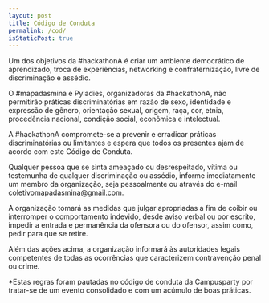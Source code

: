 ```yaml
---
layout: post
title: Código de Conduta
permalink: /cod/
isStaticPost: true
---
```


Um dos objetivos da #hackathonA é criar um ambiente democrático de aprendizado, troca de experiências, networking e confraternização, livre de discriminação e assédio.

O #mapadasmina e Pyladies, organizadoras da #hackathonA, não permitirão práticas discriminatórias em razão de sexo, identidade e expressão de gênero, orientação sexual, origem, raça, cor, etnia, procedência nacional, condição social, econômica e intelectual.

A #hackathonA compromete-se a prevenir e erradicar práticas discriminatórias ou limitantes e espera que todos os presentes ajam de acordo com este Código de Conduta.

Qualquer pessoa que se sinta ameaçado ou desrespeitado, vítima ou testemunha de qualquer discriminação ou assédio, informe imediatamente um membro da organização, seja pessoalmente ou através do e-mail coletivomapadasmina@gmail.com.

A organização tomará as medidas que julgar apropriadas a fim de coibir ou interromper o comportamento indevido, desde aviso verbal ou por escrito, impedir a entrada e permanência da ofensora ou do ofensor, assim como, pedir para que se retire.

Além das ações acima, a organização informará às autoridades legais competentes de todas as ocorrências que caracterizem contravenção penal ou crime.

*Estas regras foram pautadas no código de conduta da Campusparty por tratar-se de um evento consolidado e com um acúmulo de boas práticas.
